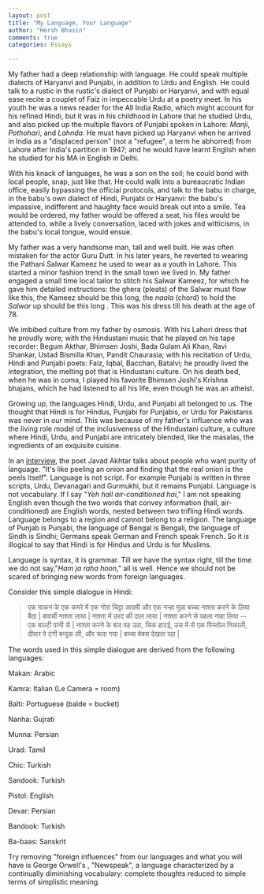 ```yaml
---
layout: post
title: "My Language, Your Language"
author: "Hersh Bhasin"
comments: true
categories: Essays

---
```


My father had a deep relationship with language. He could speak multiple  dialects of Haryanvi and  Punjabi, in addition to Urdu and English. He could talk to a rustic in the rustic's dialect of Punjabi or Haryanvi, and with equal ease recite a couplet of Faiz in impeccable Urdu at a poetry meet. In his youth he was a news reader for the All India Radio, which might account for his refined Hindi, but it was in his childhood in Lahore that he studied Urdu, and also picked up the multiple flavors of Punjabi spoken in Lahore: *Manji*, *Pothohari*, and *Lahnda*. He must have picked up Haryanvi when he arrived in India as a "displaced person" (not a "refugee", a term he abhorred) from Lahore after India's partition in 1947;  and he would have learnt English when he studied for his MA in English in Delhi.  

With his knack of languages, he was a son on the soil; he could bond with local people, snap,  just like that. He could  walk into a bureaucratic Indian office, easily bypassing the official protocols, and talk to the babu in charge, in the babu's own dialect of Hindi, Punjabi or Haryanvi:  the babu's impassive,  indifferent and haughty face  would break  out into a smile. Tea would be ordered, my father would be offered a seat, his  files would be attended to, while a lively conversation,  laced with jokes and witticisms, in the babu's local tongue,  would ensue.  

My father was a very handsome man, tall and well built. He was often mistaken for the actor Guru Dutt. In his later years, he reverted to wearing the Pathani Salwar Kameez he used to wear as a  youth in Lahore. This  started a minor fashion trend in the small town we lived in. My father engaged a small time local tailor to stitch his Salwar Kameez, for which he gave him detailed instructions: the  ghera (pleats) of the Salwar must  flow like this, the Kameez should be this long, the *naala* (chord)  to hold the *Salwar* up should be this long . This was his dress till his death at the age of 78.

We imbibed culture from my father by osmosis. With his Lahori dress that he proudly wore; with the Hindustani music that he played on his tape recorder: Begum Akthar, Bhimsen Joshi, Bada Gulam Ali Khan, Ravi Shankar, Ustad Bismilla Khan, Pandit Chaurasia; with his recitation of Urdu, Hindi and Punjabi poets: Faiz, Iqbal, Bacchan, Batalvi; he proudly lived the integration, the melting pot that is Hindustani culture. On his death bed, when he was in coma,  I played  his favorite Bhimsen Joshi's Krishna bhajans, which he had listened to all his life, even though he was an  atheist. 

Growing up, the languages Hindi, Urdu, and Punjabi all belonged to us. The thought that Hindi is for Hindus, Punjabi for Punjabis, or  Urdu for Pakistanis was never in our mind. This was because of my father's influence who was the living role model of the inclusiveness of the Hindustani culture, a culture where Hindi, Urdu, and Punjabi are intricately blended, like the masalas, the ingredients of an exquisite   cuisine.

In an [interview](https://youtu.be/Cv3tfll9Sr0), the poet Javad Akhtar talks about people who want purity of language. "It's like peeling an onion and finding that the real onion is the peels itself".  Language is not script. For example Punjabi is written in three scripts, Urdu, Devanagari and Gurmukhi,  but it remains Punjabi. Language is not vocabulary. If I say "*Yeh hall air-conditioned hai*," I am not speaking English even though the two words that convey information (hall, air-conditioned) are English words,  nested between two trifling Hindi words. Language belongs to a region and  cannot belong to a religion. The language of Punjab is Punjabi, the language of Bengal is Bengali, the language of Sindh is Sindhi; Germans speak German and French speak French. So it is illogical to say that Hindi is for Hindus and Urdu is for Muslims.

Language is syntax, it is grammar. Till we have the syntax right, till the time we do not say,"*Ham ja raha hoon*," all is well. Hence we should not be scared of bringing new words from foreign languages. 

Consider this simple dialogue in Hindi:



> एक माकन के एक  कमरे में
> एक गोरा चिट्टा आदमी और
> एक नन्हा मुन्ना बच्चा
> नाश्ता करने के लिया बैठा |
> बावर्ची नाश्ता लाया |
> नाश्ता में उरद की दाल  लाया |
> नाश्ता करने से पहला नाहा लिया --
> एक बाल्टी पानी से |
> नाश्ता करने के बाद वह उठा, चिक हाटई,
> उस में से एक पिस्तोल निकाली,
> दीवार पे टंगी बन्दूक ली,
> और चला गया |
> बच्चा बेबस देखता रहा |



The words used in this simple dialogue are derived from the following languages:

Makan: Arabic

Kamra: Italian (Le Camera = room)

Balti: Portuguese (balde = bucket)

Nanha: Gujrati

Munna: Persian

Urad: Tamil

Chic: Turkish

Sandook: Turkish

Pistol: English

Devar: Persian

Bandook: Turkish

Ba-baas: Sanskrit

Try removing "foreign influences" from our languages and what you will have is George Orwell's , "Newspeak", a language characterized by a continually diminishing vocabulary: complete thoughts reduced to simple terms of simplistic meaning.
